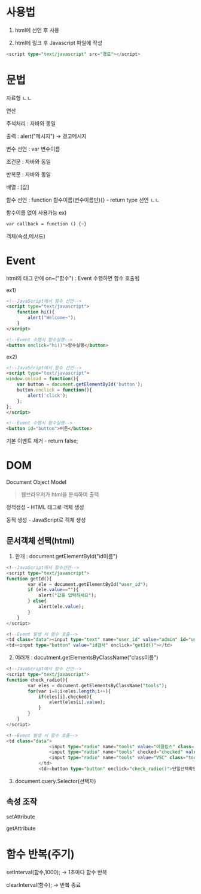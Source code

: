 # 사용법

1. html에 선언 후 사용

<script type="text/javascript">
	//코드~
</script>

2. html에 링크 후 Javascript 파일에 작성

```sql
<script type="text/javascript" src="경로"></script>
```



# 문법

자료형 ㄴㄴ

연산

주석처리 : 자바와 동일

출력 : alert("메시지") -> 경고메시지

변수 선언 : var 변수이름

조건문 : 자바와 동일

반복문 : 자바와 동일

배열 : [값] 

함수 선언 : function 함수이름(변수이름만){} - return type 선언 ㄴㄴ

함수이름 없이 사용가능 ex)

```jsp
var callback = function () {~}
```

객체(속성,메서드)



# Event

html의 태그 안에  on~("함수") : Event 수행하면 함수 호출됨

ex1)

```html
<!--JavaScript에서 함수 선언-->
<script type="text/javascript">
	function hi(){
		alert("Welcome~");
	}
</script>

<!--Event 수행시 함수실행-->
<button onclick="hi()">함수실행</button>
```

ex2)

```html
<!--JavaScript에서 함수 선언-->
<script type="text/javascript">
window.onload = function(){
	var button = document.getElementById('button');
	button.onclick = function(){
		alert('click');
	};
};
</script>

<!--Event 수행시 함수실행-->
<button id="button">버튼</button>
```

기본 이벤트 제거 - return false;



# DOM

Document Object Model 

> 웹브라우저가 html을 분석하여 출력

정적생성 - HTML 태그로 객체 생성

동적 생성 - JavaScript로 객체 생성



## 문서객체 선택(html)

1. 한개 : document.getElementById("id이름")

```sql
<!--JavaScript에서 함수선언-->
<script type="text/javascript">
function getId(){
		var ele = document.getElementById("user_id");
		if (ele.value==""){
			alert("갑을 입력하세요");
		} else{
			alert(ele.value);
		}
	}
</script>

<!--Event 발생 시 함수 호출-->
<td class="data"><input type="text" name="user_id" value="admin" id="user_id"></td>
<td><input type="button" value="id검사" onclick="getId()"></td>
```



2.  여러개 : docutment.getElementsByClassName("class이름")

```sql
<!--JavaScript에서 함수 선언-->
<script type="text/javascript">
function check_radio(){
		var eles = document.getElementsByClassName("tools");
		for(var i=0;i<eles.length;i++){
			if(eles[i].checked){
				alert(eles[i].value);
			}
		}
	}
</script>

<!--Event 발생 시 함수 호출-->
<td class="data">
				<input type="radio" name="tools" value="이클립스" class="tools">이클립스
				<input type="radio" name="tools" checked="checked" value="메모장" class="tools">메모장
				<input type="radio" name="tools" value="VSC" class="tools">VSC
			</td>
			<td><button type="button" onclick="check_radio()">단일선택확인</button></td>
```



3. document.query.Selector(선택자)   



## 속성 조작

setAttribute

getAttribute



# 함수 반복(주기)

setInterval(함수,1000);   -> 1초마다 함수 반복

clearInterval(함수); -> 반복 종료
